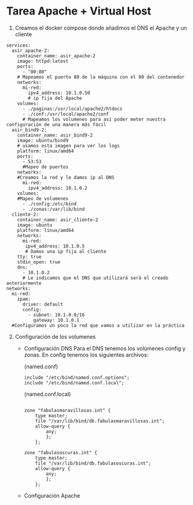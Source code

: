# Tarea Apache + Virtual Host

1. Creamos el docker compose donde añadimos el DNS el Apache y un cliente
```
services:
  asir_apache-2:
    container_name: asir_apache-2
    image: httpd:latest
    ports:
      - "80:80"
    # Mapeamos el puerto 80 de la máquina con el 80 del contenedor
    networks:
      mi-red:
        ipv4_address: 10.1.0.50
        # ip fija del Apache
    volumes:
      - ./paginas:/usr/local/apache2/htdocs
      - ./conf:/usr/local/apache2/conf
      # Mapeamos los volumenes para así poder meter nuestra configuración de una manera más fácil
  asir_bind9-2:
    container_name: asir_bind9-2
    image: ubuntu/bind9
    # usamos esta imagen para ver los logs
    platform: linux/amd64
    ports:
      - 53:53
      #Mapeo de puertos
    networks:
    #Creamos la red y le damos ip al DNS
      mi-red:
        ipv4_address: 10.1.0.2
    volumes:
    #Mapeo de volumenes
      - ./config:/etc/bind
      - ./zonas:/var/lib/bind
  cliente-2:
    container_name: asir_cliente-2
    image: ubuntu
    platform: linux/amd64
    networks:
      mi-red:
       ipv4_address: 10.1.0.5
       # Damos una ip fija al cliente 
    tty: true
    stdin_open: true
    dns:
      - 10.1.0.2
      # Le indicamos que el DNS que utilizará será el creado anteriormente
networks:
  mi-red:
    ipam:
      driver: default
      config:
        - subnet: 10.1.0.0/16 
          gateway: 10.1.0.1
  #Configuramos un poco la red que vamos a utilizar en la práctica
```
2. Configuración de los volumenes
    - Configuración DNS
        Para el DNS tenemos los volúmenes config y zonas.
        En config tenemos los siguientes archivos:

        (named.conf)
        ```
        include "/etc/bind/named.conf.options";
        include "/etc/bind/named.conf.local";
        ```
        (named.conf.local)
        ```
        
        zone "fabulasmaravillosas.int" {
            type master;
            file "/var/lib/bind/db.fabulasmaravillosas.int";
            allow-query {
                any;
                };
            };

        zone "fabulasoscuras.int" {
            type master;
            file "/var/lib/bind/db.fabulasoscuras.int";
            allow-query {
                any;
                };
            };
        ```
    - Configuración Apache
